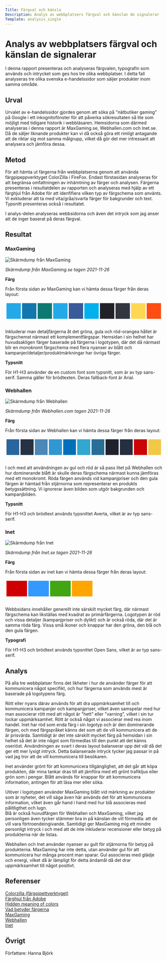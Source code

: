 ```yaml
---
Title: Färgval och känsla
Description: Analys av webbplatsers färgval och känslan de signalerar
Template: analysis_single
---
```


Analys av webbplatsers färgval och känslan de signalerar
=======================

I denna rapport presenteras och analyseras färgvalen, typografin som används och intrycket som ges hos tre olika webbplatser. I detta fall analyseras tre olika svenska e-handelssidor som säljer produkter inom samma område.

Urval
-----------------------

Urvalet av e-handelssidor gjordes genom att söka på "nätbutiker gaming" på Google i ett inkognitofönster för att påverka sökresultaten så lite som möjligt med tidigare historik i webbläsaren. Hemsidorna som därmed analyseras i denna rapport är MaxGaming.se, Webhallen.com och Inet.se. Då de säljer liknande produkter kan vi då också göra ett rimligt antagande att de riktar sig mot samma målgrupp, vilket då gör det mer intressant att analysera och jämföra dessa.

Metod
-----------------------

För att hämta ut färgerna från webbplatserna genom att använda färgpipeppverktyget ColorZilla i FireFox. Endast förstasidan analyseras för att begränsa omfattningen av inhämtning av färger och analysen. Färgerna presenteras i resultatdelen av rapporten och analyseras med hjälp av ett färghjul från Adobe för att idenfifiera vilken typ av färgschema som använts. Vi exkluderar att ta med vita/gråa/svarta färger för bakgrunder och text. Typsnitt presenteras också i resultatet.

I analys-delen analyseras webbsidorna och även det intryck som jag anser att de inger baserat på deras färgval.

Resultat
-----------------------

### MaxGaming

![Skärmdump från MaxGaming](%base_url%/image/analysis/1_maxgaming.jpg&w=600)

_Skärmdump från MaxGaming.se tagen 2021-11-26_

__Färg__

Från första sidan av MaxGaming kan vi hämta dessa färger från deras layout: 

<table style="border-spacing: 4px; border-collapse: separate; padding-bottom: 0.75em">
    <tr>
        <td style="height: 50px; width: 50px; background-color: #23a9e7">
        <td style="height: 50px; width: 50px; background-color: #1277ae">
        <td style="height: 50px; width: 50px; background-color: #0c7a71">
        <td style="height: 50px; width: 50px; background-color: #24a9e8">
        <td style="height: 50px; width: 50px; background-color: #3a5999">
        <td style="height: 50px; width: 50px; background-color: #02B0ED">
        <td style="height: 50px; width: 50px; background-color: #212228">
        <td style="height: 50px; width: 50px; background-color: #33363f">
        <td style="height: 50px; width: 50px; background-color: #ffd853">
        <td style="height: 50px; width: 50px; background-color: #fe4d10">
    </tr>
</table>

Inkluderar man detaljfärgerna åt det gröna, gula och röd-orangea hållet är färgschemat närmast ett komplementfärgspar. Hemsidan i sin helhet har huvudsakligen färger baserade på färgerna i logotypen, där det då närmast blir en monokromt färgschema med flera nyanser av blått och kampanjer/detaljer/produktmärkningar har övriga färger.

__Typsnitt__

För H1-H3 använder de en custom font som typsnitt, som är av typ sans-serif. Samma gäller för brödtexten. Deras fallback-font är Arial.

### Webhallen

![Skärmdump från Webhallen](%base_url%/image/analysis/1_webhallen.jpg&w=600)

_Skärmdump från Webhallen.com tagen 2021-11-26_

__Färg__

Från första sidan av Webhallen kan vi hämta dessa färger från deras layout: 

<table style="border-spacing: 4px; border-collapse: separate; padding-bottom: 0.75em">
    <tr>
        <td style="height: 50px; width: 50px; background-color: #2a659d">
        <td style="height: 50px; width: 50px; background-color: #273143">
        <td style="height: 50px; width: 50px; background-color: #4b87b7">
        <td style="height: 50px; width: 50px; background-color: #3097d1">
        <td style="height: 50px; width: 50px; background-color: #0070ba">
        <td style="height: 50px; width: 50px; background-color: #32a8d0">
        <td style="height: 50px; width: 50px; background-color: #296e97">
        <td style="height: 50px; width: 50px; background-color: #1e222d">
        <td style="height: 50px; width: 50px; background-color: #262f40">
        <td style="height: 50px; width: 50px; background-color: #cc0403">
        <td style="height: 50px; width: 50px; background-color: #f1c947">
    </tr>
</table>

I och med att användningen av gul och röd är så pass litet på Webhallen och hur dominerande blått är skulle deras färgschema närmast kunna jämföras med ett monokromt. Röda färgen används vid kampanjpriser och den gula färgen är hämtad från stjärnorna som representerar en produkts betygssättning. Vi ignorerar även bilden som utgör bakgrunden och kampanjbilden.

__Typsnitt__

För H1-H3 och brödtext används typsnittet Averta, vilket är av typ sans-serif.

### Inet

![Skärmdump från Inet](%base_url%/image/analysis/1_inet.jpg&w=600)

_Skärmdump från Inet.se tagen 2021-11-26_

__Färg__

Från första sidan av inet kan vi hämta dessa färger från deras layout: 

<table style="border-spacing: 4px; border-collapse: separate; padding-bottom: 0.75em">
    <tr>
        <td style="height: 50px; width: 50px; background-color: #d10000">
        <td style="height: 50px; width: 50px; background-color: #3399ff">
        <td style="height: 50px; width: 50px; background-color: #42a512">
        <td style="height: 50px; width: 50px; background-color: #ffa500">
    </tr>
</table>

Webbsidans innehåller generellt inte särskilt mycket färg, där närmast färgschema kan likställas med kvadrat av primärfärgerna. Logotypen är röd och vissa detaljer (kampanjpriser och dylikt) och är också röda, där det är samma röda färg. Vissa små ikoner och knappar har den gröna, den blå och den gula färgen.

__Typografi__

För H1-H3 och brödtext används typsnittet Open Sans, vilket är av typ sans-serif.

Analys
-----------------------

På alla tre webbplatser finns det likheter i hur de använder färger för att kommunicera något specifikt, och hur färgerna som används mest är baserade på logotypens färg.

Rött eller nyans därav används för att dra uppmärksamhet till och kommunicera kampanjer och kampanjpriser, vilket även samspelar med hur man associerar rött med att något är "hett" eller "varning", vilket i sin tur lockar uppmärksamhet. Rött är också något vi associerar med rea inom handel. Inet har röd som enda färg i sin logotyp och är den dominerande färgen, och med färgspråket känns det som att de vill kommunicera att de är prisvärda. Samtidigt är det inte särskilt mycket färg på hemsidan i sin helhet så det är inte något som förmedlas till den punkt att det känns oseriöst. Användningen av svart i deras layout balanserar upp det väl då det ger ett mer lyxigt intryck. Detta balanserade intryck tycker jag passar in på vad jag tror att de vill kommunicera till besökaren.

Inet använder grönt för att kommunicera tillgänglighet, att det går att köpa produkten, där mina tankar dras till att jämföra med ett grönt trafikljus eller grön som i pengar. Blått används för knappar för att kommunicera information, antingen för att läsa mer eller söka.

Utöver i logotypen använder MaxGaming blått vid märkning av produkter som är nyheter, det vill säga även här används det för att kommunicera information, vilket även går hand i hand med hur blå associeras med pålitligthet och lugn.  
Blå är också huvudfärgen för Webhallen och MaxGaming, vilket jag personligen även tycker stämmer bra in på känslan de vill förmedla: att de vill vara förtroendeingivande. Samtidigt ger MaxGaming mig ett mindre personligt intryck i och med att de inte inkluderar recensioner eller betyg på produkterna när de listas. 

Webhallen och Inet använder nyanser av gult för stjärnorna för betyg på produkterna. MaxGaming har inte detta, utan använder gul för att kommunicera hur många procent man sparar. Gul associeras med glädje och energi, vilket då är lämpligt för detta ändamål då det drar uppmärksamhet till något positivt.

Referenser
-----------------------

[Colorzilla (färgpipettverktyget)](https://www.colorzilla.com/firefox/)  
[Färghjul från Adobe](https://color.adobe.com/sv/create/color-wheel)  
[Hidden meaning of colors](http://www.webdesignref.com/chapters/13/ch13-17.htm)  
[Vad betyder färgerna](https://www.arkitektkopia.se/akademi/vad-betyder-fargerna/)  
[MaxGaming](https://www.maxgaming.se/)  
[Webhallen](https://www.webhallen.com/se/)  
[Inet](https://www.inet.se/)  

Övrigt
-----------------------

Författare: Hanna Björk
